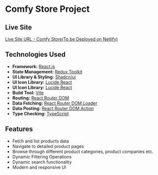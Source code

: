 # Comfy Store Project

## Live Site

[Live Site URL - Comfy Store(To be Deployed on Netlify)](https://comfy-store-with-ts.netlify.app/)

## Technologies Used

- **Framework:** [React.js](https://reactjs.org/)
- **State Management:** [Redux Toolkit](https://redux-toolkit.js.org/)
- **UI Library & Styling:** [Shadcn/ui](https://ui.shadcn.com/)
- **UI Icon Library:** [Lucide React](https://lucide.dev/guide/packages/lucide-react)
- **UI Icon Library:** [Lucide React](https://lucide.dev/guide/packages/lucide-react)
- **Build Tool:** [Vite](https://vitejs.dev/)
- **Routing:** [React Router DOM](https://reactrouter.com/)
- **Data Fetching:** [React Router DOM Loader](https://reactrouter.com/en/main/route/loader)
- **Data Posting:** [React Router DOM Action](https://reactrouter.com/en/main/route/action)
- **Type Checking:** [TypeScript](https://www.typescriptlang.org/)

## Features

- Fetch and list products data
- Navigate to detailed product pages
- Browse through different product categories, product companies etc.
- Dynamic Filtering Operations
- Dynamic search functionality
- Modern and responsive UI
